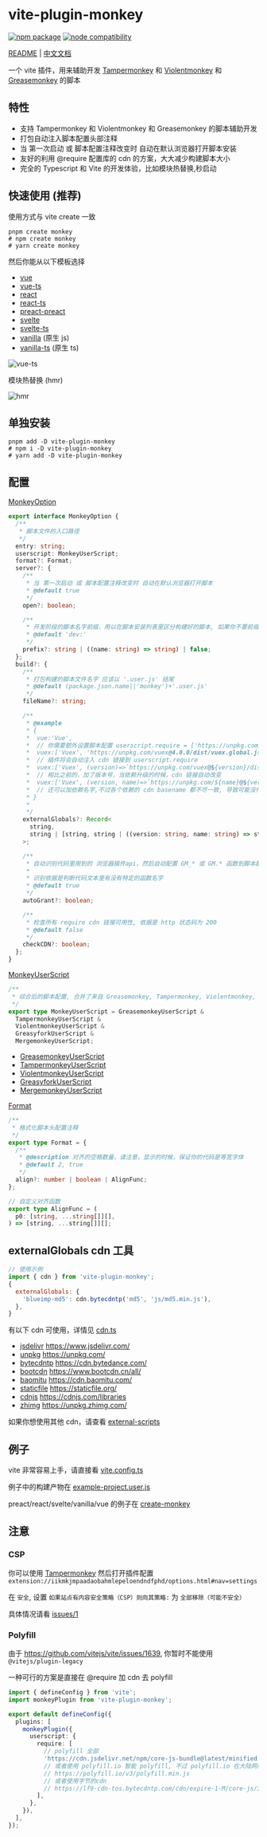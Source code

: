 # vite-plugin-monkey

<p>
  <a href="https://www.npmjs.com/package/vite-plugin-monkey"><img src="https://img.shields.io/npm/v/vite-plugin-monkey.svg" alt="npm package"></a>
  <a href="https://github.com/lisonge/vite-plugin-monkey/releases/"><img src="https://img.shields.io/node/v/vite-plugin-monkey.svg" alt="node compatibility"></a>
</p>

[README](README.md) | [中文文档](README_zh.md)

一个 vite 插件，用来辅助开发 [Tampermonkey](https://www.tampermonkey.net/) 和 [Violentmonkey](https://violentmonkey.github.io/) 和 [Greasemonkey](https://www.greasespot.net/) 的脚本

## 特性

- 支持 Tampermonkey 和 Violentmonkey 和 Greasemonkey 的脚本辅助开发
- 打包自动注入脚本配置头部注释
- 当 第一次启动 或 脚本配置注释改变时 自动在默认浏览器打开脚本安装
- 友好的利用 @require 配置库的 cdn 的方案，大大减少构建脚本大小
- 完全的 Typescript 和 Vite 的开发体验，比如模块热替换,秒启动

## 快速使用 (推荐)

使用方式与 vite create 一致

```shell
pnpm create monkey
# npm create monkey
# yarn create monkey
```

然后你能从以下模板选择

- [vue](/packages/create-monkey/template-vue)
- [vue-ts](/packages/create-monkey/template-vue-ts)
- [react](/packages/create-monkey/template-react)
- [react-ts](/packages/create-monkey/template-react-ts)
- [preact-preact](/packages/create-monkey/template-preact)
- [svelte](/packages/create-monkey/template-svelte)
- [svelte-ts](/packages/create-monkey/template-svelte-ts)
- [vanilla](/packages/create-monkey/template-vanilla) (原生 js)
- [vanilla-ts](/packages/create-monkey/template-vanilla-ts) (原生 ts)

![vue-ts](https://github.com/lisonge/src/raw/main/img/2022-07-17_19-15-35.gif)

模块热替换 (hmr)

![hmr](https://github.com/lisonge/src/raw/main/img/2022-07-18_18-00-12.gif)

## 单独安装

```shell
pnpm add -D vite-plugin-monkey
# npm i -D vite-plugin-monkey
# yarn add -D vite-plugin-monkey
```

## 配置

[MonkeyOption](/packages/vite-plugin-monkey/src/index.ts#L41)

```ts
export interface MonkeyOption {
  /**
   * 脚本文件的入口路径
   */
  entry: string;
  userscript: MonkeyUserScript;
  format?: Format;
  server?: {
    /**
     * 当 第一次启动 或 脚本配置注释改变时 自动在默认浏览器打开脚本
     * @default true
     */
    open?: boolean;

    /**
     * 开发阶段的脚本名字前缀，用以在脚本安装列表里区分构建好的脚本, 如果你不要前缀, 设置 false 即可
     * @default 'dev:'
     */
    prefix?: string | ((name: string) => string) | false;
  };
  build?: {
    /**
     * 打包构建的脚本文件名字 应该以 '.user.js' 结尾
     * @default (package.json.name||'monkey')+'.user.js'
     */
    fileName?: string;

    /**
     * @example
     * {
     *  vue:'Vue',
     *  // 你需要额外设置脚本配置 userscript.require = ['https://unpkg.com/vue@3.0.0/dist/vue.global.js']
     *  vuex:['Vuex', 'https://unpkg.com/vuex@4.0.0/dist/vuex.global.js'],
     *  // 插件将会自动注入 cdn 链接到 userscript.require
     *  vuex:['Vuex', (version)=>`https://unpkg.com/vuex@${version}/dist/vuex.global.js`],
     *  // 相比之前的，加了版本号，当依赖升级的时候，cdn 链接自动改变
     *  vuex:['Vuex', (version, name)=>`https://unpkg.com/${name}@${version}/dist/vuex.global.js`],
     *  // 还可以加依赖名字,不过各个依赖的 cdn basename 都不尽一致, 导致可能没什么用
     * }
     *
     */
    externalGlobals?: Record<
      string,
      string | [string, string | ((version: string, name: string) => string)]
    >;

    /**
     * 自动识别代码里用到的 浏览器插件api，然后自动配置 GM_* 或 GM.* 函数到脚本配置注释头
     *
     * 识别依据是判断代码文本里有没有特定的函数名字
     * @default true
     */
    autoGrant?: boolean;

    /**
     * 检查所有 require cdn 链接可用性, 依据是 http 状态码为 200
     * @default false
     */
    checkCDN?: boolean;
  };
}
```

[MonkeyUserScript](/packages/vite-plugin-monkey/src/userscript/index.ts#L138)

```ts
/**
 * 综合后的脚本配置, 合并了来自 Greasemonkey, Tampermonkey, Violentmonkey, Greasyfork 的元数据
 */
export type MonkeyUserScript = GreasemonkeyUserScript &
  TampermonkeyUserScript &
  ViolentmonkeyUserScript &
  GreasyforkUserScript &
  MergemonkeyUserScript;
```

- [GreasemonkeyUserScript](/packages/vite-plugin-monkey/src/userscript/greasemonkey.ts#L38)
- [TampermonkeyUserScript](/packages/vite-plugin-monkey/src/userscript/tampermonkey.ts#L77)
- [ViolentmonkeyUserScript](/packages/vite-plugin-monkey/src/userscript/violentmonkey.ts#L81)
- [GreasyforkUserScript](/packages/vite-plugin-monkey/src/userscript/index.ts#L33)
- [MergemonkeyUserScript](/packages/vite-plugin-monkey/src/userscript/index.ts#L61)

[Format](/packages/vite-plugin-monkey/src/userscript/common.ts#L12)

```ts
/**
 * 格式化脚本头配置注释
 */
export type Format = {
  /**
   * @description 对齐的空格数量，请注意，显示的时候，保证你的代码是等宽字体
   * @default 2, true
   */
  align?: number | boolean | AlignFunc;
};

// 自定义对齐函数
export type AlignFunc = (
  p0: [string, ...string[]][],
) => [string, ...string[]][];
```

## externalGlobals cdn 工具

```js
// 使用示例
import { cdn } from 'vite-plugin-monkey';
{
  externalGlobals: {
    'blueimp-md5': cdn.bytecdntp('md5', 'js/md5.min.js'),
  },
}
```

有以下 cdn 可使用，详情见 [cdn.ts](/packages/vite-plugin-monkey/src/cdn.ts)

- [jsdelivr](/packages/vite-plugin-monkey/src/cdn.ts#L1) <https://www.jsdelivr.com/>
- [unpkg](/packages/vite-plugin-monkey/src/cdn.ts#L43) <https://unpkg.com/>
- [bytecdntp](/packages/vite-plugin-monkey/src/cdn.ts#L59) <https://cdn.bytedance.com/>
- [bootcdn](/packages/vite-plugin-monkey/src/cdn.ts#L75) <https://www.bootcdn.cn/all/>
- [baomitu](/packages/vite-plugin-monkey/src/cdn.ts#L91) <https://cdn.baomitu.com/>
- [staticfile](/packages/vite-plugin-monkey/src/cdn.ts#L107) <https://staticfile.org/>
- [cdnjs](/packages/vite-plugin-monkey/src/cdn.ts#L122) <https://cdnjs.com/libraries>
- [zhimg](/packages/vite-plugin-monkey/src/cdn.ts#L138) <https://unpkg.zhimg.com/>

如果你想使用其他 cdn，请查看 [external-scripts](https://greasyfork.org/zh-CN/help/external-scripts)

## 例子

vite 非常容易上手，请直接看 [vite.config.ts](/playground/example/vite.config.ts)

例子中的构建产物在 [example-project.user.js](/playground/example/dist/example.user.js)

preact/react/svelte/vanilla/vue 的例子在 [create-monkey](/packages/create-monkey)

## 注意

### CSP

你可以使用 [Tampermonkey](https://www.tampermonkey.net/) 然后打开插件配置 `extension://iikmkjmpaadaobahmlepeloendndfphd/options.html#nav=settings`

在 `安全`, 设置 `如果站点有内容安全策略（CSP）则向其策略:` 为 `全部移除（可能不安全）`

具体情况请看 [issues/1](https://github.com/lisonge/vite-plugin-monkey/issues/1)

### Polyfill

由于 <https://github.com/vitejs/vite/issues/1639>, 你暂时不能使用 `@vitejs/plugin-legacy`

一种可行的方案是直接在 @require 加 cdn 去 polyfill

```ts
import { defineConfig } from 'vite';
import monkeyPlugin from 'vite-plugin-monkey';

export default defineConfig({
  plugins: [
    monkeyPlugin({
      userscript: {
        require: [
          // polyfill 全部
          'https://cdn.jsdelivr.net/npm/core-js-bundle@latest/minified.js',
          // 或者使用 polyfill.io 智能 polyfill, 不过 polyfill.io 在大陆网络连通性很差, 几乎不能用
          // https://polyfill.io/v3/polyfill.min.js
          // 或者使用字节的cdn
          // https://lf9-cdn-tos.bytecdntp.com/cdn/expire-1-M/core-js/3.21.1/minified.min.js
        ],
      },
    }),
  ],
});
```
